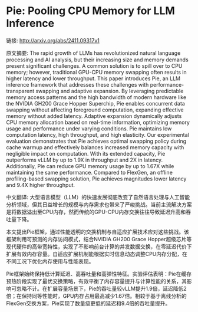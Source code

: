 # Pie: Pooling CPU Memory for LLM Inference

链接: http://arxiv.org/abs/2411.09317v1

原文摘要:
The rapid growth of LLMs has revolutionized natural language processing and
AI analysis, but their increasing size and memory demands present significant
challenges. A common solution is to spill over to CPU memory; however,
traditional GPU-CPU memory swapping often results in higher latency and lower
throughput.
  This paper introduces Pie, an LLM inference framework that addresses these
challenges with performance-transparent swapping and adaptive expansion. By
leveraging predictable memory access patterns and the high bandwidth of modern
hardware like the NVIDIA GH200 Grace Hopper Superchip, Pie enables concurrent
data swapping without affecting foreground computation, expanding effective
memory without added latency. Adaptive expansion dynamically adjusts CPU memory
allocation based on real-time information, optimizing memory usage and
performance under varying conditions.
  Pie maintains low computation latency, high throughput, and high elasticity.
Our experimental evaluation demonstrates that Pie achieves optimal swapping
policy during cache warmup and effectively balances increased memory capacity
with negligible impact on computation. With its extended capacity, Pie
outperforms vLLM by up to 1.9X in throughput and 2X in latency. Additionally,
Pie can reduce GPU memory usage by up to 1.67X while maintaining the same
performance. Compared to FlexGen, an offline profiling-based swapping solution,
Pie achieves magnitudes lower latency and 9.4X higher throughput.

中文翻译:
大型语言模型（LLM）的快速发展彻底改变了自然语言处理与人工智能分析领域，但其日益增长的规模与内存需求也带来了严峻挑战。当前主流解决方案是将数据溢出至CPU内存，然而传统的GPU-CPU内存交换往往导致延迟升高和吞吐量下降。

本文提出Pie框架，通过性能透明的交换机制与自适应扩展技术应对这些挑战。该框架利用可预测的内存访问模式，结合NVIDIA GH200 Grace Hopper超级芯片等现代硬件的高带宽特性，实现了不影响前台计算的并发数据交换，在零延迟代价下扩展有效内存容量。自适应扩展机制能根据实时信息动态调整CPU内存分配，在不同工况下优化内存使用与性能表现。

Pie框架始终保持低计算延迟、高吞吐量和高弹性特征。实验评估表明：Pie在缓存预热阶段实现了最优交换策略，有效平衡了内存容量提升与计算性能的关系，其影响可忽略不计。在扩展容量场景下，Pie的吞吐量较vLLM提升1.9倍，延迟降低2倍；在保持同等性能时，GPU内存占用最高减少1.67倍。相较于基于离线分析的FlexGen交换方案，Pie实现了数量级更低的延迟和9.4倍的吞吐量提升。
